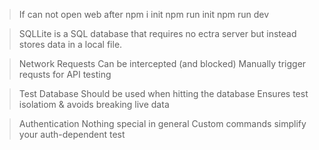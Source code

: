
>If can not open web after npm i init
npm run init
npm run dev

>SQLLite is a SQL database that requires no ectra server but instead stores data in a local file.

>Network Requests
Can be intercepted (and blocked)
Manually trigger requsts for API testing

>Test Database
Should be used when hitting the database
Ensures test isolatiom & avoids breaking live data

>Authentication
Nothing special in general
Custom commands simplify your auth-dependent test